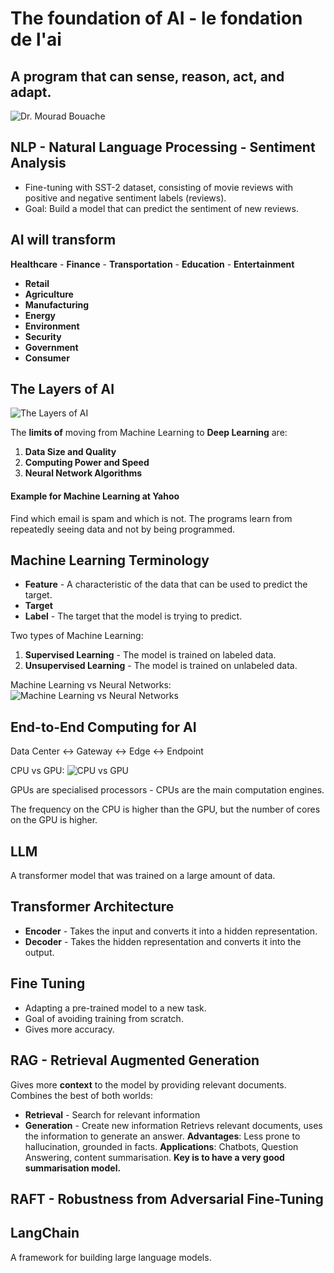 # The foundation of AI - le fondation de l'ai
## A program that can sense, reason, act, and adapt.

![Dr. Mourad Bouache](5-images/dr-mourad-bouache.png)

## NLP - Natural Language Processing - Sentiment Analysis
- Fine-tuning with SST-2 dataset, consisting of movie reviews with positive and negative sentiment labels (reviews).
- Goal: Build a model that can predict the sentiment of new reviews.

## AI will transform 
**Healthcare** - **Finance** - **Transportation** - **Education** - **Entertainment**
- **Retail**
- **Agriculture**
- **Manufacturing**
- **Energy**
- **Environment**
- **Security**
- **Government**
- **Consumer**

## The Layers of AI
![The Layers of AI](5-images/layers-of-ai.png)

The **limits of** moving from Machine Learning to **Deep Learning** are:
1. **Data Size and Quality**
2. **Computing Power and Speed**
2. **Neural Network Algorithms**

#### Example for Machine Learning at Yahoo
Find which email is spam and which is not.
The programs learn from repeatedly seeing data and not by being programmed.

## Machine Learning Terminology
- **Feature** - A characteristic of the data that can be used to predict the target.
- **Target**
- **Label** - The target that the model is trying to predict.

Two types of Machine Learning:
1. **Supervised Learning** - The model is trained on labeled data.
2. **Unsupervised Learning** - The model is trained on unlabeled data.

Machine Learning vs Neural Networks:
![Machine Learning vs Neural Networks](5-images/ml-vs-nn.png)

## End-to-End Computing for AI
Data Center <-> Gateway <-> Edge <-> Endpoint


CPU vs GPU:
![CPU vs GPU](https://www.researchgate.net/publication/270222593/figure/fig1/AS:295022265159684@1447350197467/CPU-vs-GPU-Architecture.png)

GPUs are specialised processors - CPUs are the main computation engines.

The frequency on the CPU is higher than the GPU, but the number of cores on the GPU is higher.

## LLM
A transformer model that was trained on a large amount of data.

## Transformer Architecture
- **Encoder** - Takes the input and converts it into a hidden representation.
- **Decoder** - Takes the hidden representation and converts it into the output.

## Fine Tuning 
- Adapting a pre-trained model to a new task.
- Goal of avoiding training from scratch.
- Gives more accuracy. 

## RAG - Retrieval Augmented Generation
Gives more **context** to the model by providing relevant documents.
Combines the best of both worlds:
- **Retrieval** - Search for relevant information
- **Generation** - Create new information
Retrievs relevant documents, uses the information to generate an answer.
**Advantages**: Less prone to hallucination, grounded in facts.
**Applications**: Chatbots, Question Answering, content summarisation.
__Key is to have a very good summarisation model.__

## RAFT - Robustness from Adversarial Fine-Tuning

## LangChain
A framework for building large language models.